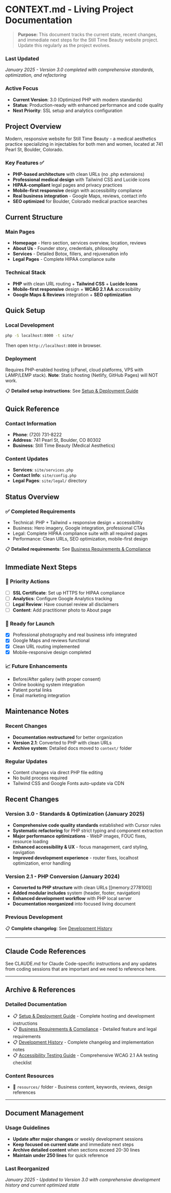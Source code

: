 # CONTEXT.md - Living Project Documentation

> **Purpose:** This document tracks the current state, recent changes, and immediate next steps for the Still Time Beauty website project. Update this regularly as the project evolves.

### Last Updated
*January 2025 - Version 3.0 completed with comprehensive standards, optimization, and refactoring*

### Active Focus
- **Current Version**: 3.0 (Optimized PHP with modern standards)
- **Status**: Production-ready with enhanced performance and code quality
- **Next Priority**: SSL setup and analytics configuration

## Project Overview

Modern, responsive website for Still Time Beauty - a medical aesthetics practice specializing in injectables for both men and women, located at 741 Pearl St, Boulder, Colorado.

### Key Features ✅
- **PHP-based architecture** with clean URLs (no .php extensions)
- **Professional medical design** with Tailwind CSS and Lucide icons
- **HIPAA-compliant** legal pages and privacy practices
- **Mobile-first responsive** design with accessibility compliance
- **Real business integration** - Google Maps, reviews, contact info
- **SEO optimized** for Boulder, Colorado medical practice searches

## Current Structure

### Main Pages
- **Homepage** - Hero section, services overview, location, reviews
- **About Us** - Founder story, credentials, philosophy  
- **Services** - Detailed Botox, fillers, and rejuvenation info
- **Legal Pages** - Complete HIPAA compliance suite

### Technical Stack
- **PHP** with clean URL routing + **Tailwind CSS** + **Lucide Icons**
- **Mobile-first responsive** design + **WCAG 2.1 AA** accessibility
- **Google Maps & Reviews** integration + **SEO optimization**

## Quick Setup

### Local Development
```bash
php -S localhost:8000 -t site/
```
Then open `http://localhost:8000` in browser.

### Deployment
Requires PHP-enabled hosting (cPanel, cloud platforms, VPS with LAMP/LEMP stack).
**Note**: Static hosting (Netlify, GitHub Pages) will NOT work.

📋 **Detailed setup instructions**: See [Setup & Deployment Guide](context/setup-guide.md)

## Quick Reference

### Contact Information
- **Phone**: (720) 731-8222
- **Address**: 741 Pearl St, Boulder, CO 80302
- **Business**: Still Time Beauty (Medical Aesthetics)

### Content Updates
- **Services**: `site/services.php`
- **Contact Info**: `site/config.php`  
- **Legal Pages**: `site/legal/` directory

## Status Overview

### ✅ **Completed Requirements**
- Technical: PHP + Tailwind + responsive design + accessibility
- Business: Hero imagery, Google integration, professional CTAs
- Legal: Complete HIPAA compliance suite with all required pages
- Performance: Clean URLs, SEO optimization, mobile-first design

📋 **Detailed requirements**: See [Business Requirements & Compliance](context/business-requirements.md)

## Immediate Next Steps

### 🎯 **Priority Actions**
- [ ] **SSL Certificate**: Set up HTTPS for HIPAA compliance
- [ ] **Analytics**: Configure Google Analytics tracking
- [ ] **Legal Review**: Have counsel review all disclaimers
- [ ] **Content**: Add practitioner photo to About page

### 🚀 **Ready for Launch**
- [x] Professional photography and real business info integrated
- [x] Google Maps and reviews functional
- [x] Clean URL routing implemented
- [x] Mobile-responsive design completed

### 📈 **Future Enhancements**
- Before/After gallery (with proper consent)
- Online booking system integration
- Patient portal links
- Email marketing integration

## Maintenance Notes

### Recent Changes
- **Documentation restructured** for better organization
- **Version 2.1**: Converted to PHP with clean URLs
- **Archive system**: Detailed docs moved to `context/` folder

### Regular Updates
- Content changes via direct PHP file editing
- No build process required
- Tailwind CSS and Google Fonts auto-update via CDN

## Recent Changes

### Version 3.0 - Standards & Optimization (January 2025)
- **Comprehensive code quality standards** established with Cursor rules
- **Systematic refactoring** for PHP strict typing and component extraction  
- **Major performance optimizations** - WebP images, FOUC fixes, resource loading
- **Enhanced accessibility & UX** - focus management, card styling, navigation
- **Improved development experience** - router fixes, localhost optimization, error handling

### Version 2.1 - PHP Conversion (January 2024)
- **Converted to PHP structure** with clean URLs [[memory:2778100]]
- **Added modular includes** system (header, footer, navigation)
- **Enhanced development workflow** with PHP local server
- **Documentation reorganized** into focused living document

### Previous Development
📋 **Complete changelog**: See [Development History](context/development-history.md)

---

## Claude Code References
See CLAUDE.md for Claude Code-specific instructions and any updates from coding sessions that are important and we need to reference here.

---

## Archive & References

### Detailed Documentation
- 📋 [Setup & Deployment Guide](context/setup-guide.md) - Complete hosting and development instructions
- 📋 [Business Requirements & Compliance](context/business-requirements.md) - Detailed feature and legal requirements  
- 📋 [Development History](context/development-history.md) - Complete changelog and implementation notes
- 📋 [Accessibility Testing Guide](context/accessibility-testing.md) - Comprehensive WCAG 2.1 AA testing checklist

### Content Resources
- 📁 `resources/` folder - Business content, keywords, reviews, design references

---

## Document Management

### Usage Guidelines
- **Update after major changes** or weekly development sessions
- **Keep focused on current state** and immediate next steps
- **Archive detailed content** when sections exceed 20-30 lines
- **Maintain under 250 lines** for quick reference

### Last Reorganized
*January 2025 - Updated to Version 3.0 with comprehensive development history and current optimized state*